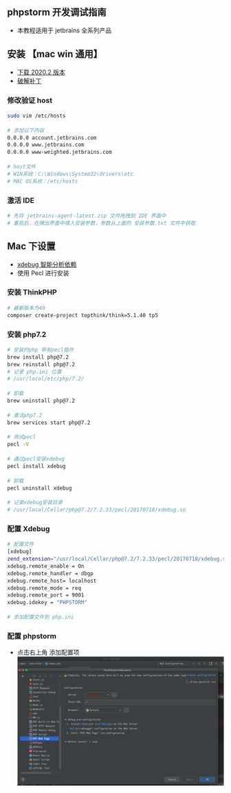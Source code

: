 ## phpstorm 开发调试指南

- 本教程适用于 jetbrains 全系列产品

## 安装 【mac win 通用】

- [下载 2020.2 版本](https://www.jetbrains.com/phpstorm/download/other.html)
- [破解补丁]()

### 修改验证 host

```bash
sudo vim /etc/hosts

# 添加以下内容
0.0.0.0 account.jetbrains.com
0.0.0.0 www.jetbrains.com
0.0.0.0 www-weighted.jetbrains.com

# host文件
# WIN系统：C:\Windows\System32\drivers\etc
# MAC OS系统：/etc/hosts
```

### 激活 IDE

```bash
# 先将 jetbrains-agent-latest.zip 文件拖拽到 IDE 界面中
# 重启后，在弹出界面中填入安装参数，参数从上面的 安装参数.txt 文件中获取
```

## Mac 下设置

- [xdebug 智能分析依赖](https://xdebug.org/wizard)
- 使用 Pecl 进行安装

### 安装 ThinkPHP

```bash
# 最新版本为40
composer create-project topthink/think=5.1.40 tp5
```

### 安装 php7.2

```bash
# 安装的php 带有pecl插件
brew install php@7.2
brew reinstall php@7.2
# 记录 php.ini 位置
# /usr/local/etc/php/7.2/

# 卸载
brew uninstall php@7.2

# 激活php7.2
brew services start php@7.2

# 测试pecl
pecl -V

# 通过pecl安装xdebug
pecl install xdebug

# 卸载
pecl uninstall xdebug

# 记录xdebug安装目录
# /usr/local/Cellar/php@7.2/7.2.33/pecl/20170718/xdebug.so

```

### 配置 Xdebug

```bash
# 配置文件
[xdebug]
zend_extension="/usr/local/Cellar/php@7.2/7.2.33/pecl/20170718/xdebug.so"
xdebug.remote_enable = On
xdebug.remote_handler = dbgp
xdebug.remote_host= localhost
xdebug.remote_mode = req
xdebug.remote_port = 9001
xdebug.idekey = "PHPSTORM"

# 添加配置文件到 php.ini
```

### 配置 phpstorm

- 点击右上角 添加配置项
  ![img](../assets/01.png)
